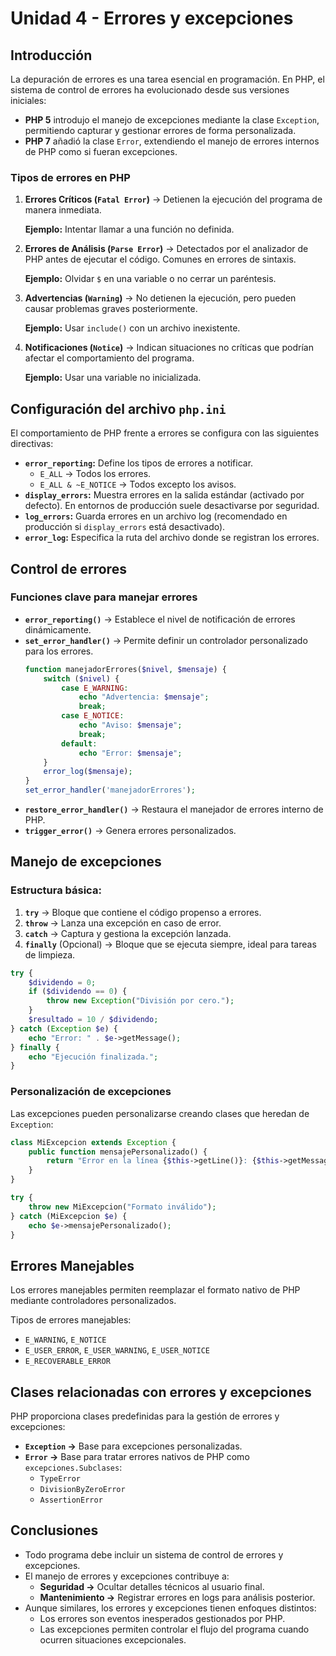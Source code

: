 # Unidad 4 - Errores y excepciones

## Introducción

La depuración de errores es una tarea esencial en programación. En PHP, el sistema de control de errores ha evolucionado desde sus versiones iniciales:

-   **PHP 5** introdujo el manejo de excepciones mediante la clase `Exception`, permitiendo capturar y gestionar errores de forma personalizada.
-   **PHP 7** añadió la clase `Error`, extendiendo el manejo de errores internos de PHP como si fueran excepciones.

### Tipos de errores en PHP

1. **Errores Críticos (`Fatal Error`)** → Detienen la ejecución del programa de manera inmediata.

    **Ejemplo:** Intentar llamar a una función no definida.

2. **Errores de Análisis (`Parse Error`)** → Detectados por el analizador de PHP antes de ejecutar el código. Comunes en errores de sintaxis.

    **Ejemplo:** Olvidar `$` en una variable o no cerrar un paréntesis.

3. **Advertencias (`Warning`)** → No detienen la ejecución, pero pueden causar problemas graves posteriormente.

    **Ejemplo:** Usar `include()` con un archivo inexistente.

4. **Notificaciones (`Notice`)** → Indican situaciones no críticas que podrían afectar el comportamiento del programa.

    **Ejemplo:** Usar una variable no inicializada.

## Configuración del archivo `php.ini`

El comportamiento de PHP frente a errores se configura con las siguientes directivas:

-   **`error_reporting`:** Define los tipos de errores a notificar.
    -   `E_ALL` → Todos los errores.
    -   `E_ALL & ~E_NOTICE` → Todos excepto los avisos.
-   **`display_errors`:** Muestra errores en la salida estándar (activado por defecto). En entornos de producción suele desactivarse por seguridad.
-   **`log_errors`:** Guarda errores en un archivo log (recomendado en producción si `display_errors` está desactivado).
-   **`error_log`:** Especifica la ruta del archivo donde se registran los errores.

## Control de errores

### Funciones clave para manejar errores

-   **`error_reporting()`** → Establece el nivel de notificación de errores dinámicamente.
-   **`set_error_handler()`** → Permite definir un controlador personalizado para los errores.
    ```php
    function manejadorErrores($nivel, $mensaje) {
        switch ($nivel) {
            case E_WARNING:
                echo "Advertencia: $mensaje";
                break;
            case E_NOTICE:
                echo "Aviso: $mensaje";
                break;
            default:
                echo "Error: $mensaje";
        }
        error_log($mensaje);
    }
    set_error_handler('manejadorErrores');
    ```
-   **`restore_error_handler()`** → Restaura el manejador de errores interno de PHP.
-   **`trigger_error()`** → Genera errores personalizados.

## Manejo de excepciones

### Estructura básica:

1. **`try`** → Bloque que contiene el código propenso a errores.
2. **`throw`** → Lanza una excepción en caso de error.
3. **`catch`** → Captura y gestiona la excepción lanzada.
4. **`finally`** (Opcional) → Bloque que se ejecuta siempre, ideal para tareas de limpieza.

```php
try {
    $dividendo = 0;
    if ($dividendo == 0) {
        throw new Exception("División por cero.");
    }
    $resultado = 10 / $dividendo;
} catch (Exception $e) {
    echo "Error: " . $e->getMessage();
} finally {
    echo "Ejecución finalizada.";
}
```

### Personalización de excepciones

Las excepciones pueden personalizarse creando clases que heredan de `Exception`:

```php
class MiExcepcion extends Exception {
    public function mensajePersonalizado() {
        return "Error en la línea {$this->getLine()}: {$this->getMessage()}";
    }
}

try {
    throw new MiExcepcion("Formato inválido");
} catch (MiExcepcion $e) {
    echo $e->mensajePersonalizado();
}
```

## Errores Manejables

Los errores manejables permiten reemplazar el formato nativo de PHP mediante controladores personalizados.

Tipos de errores manejables:

-   `E_WARNING`, `E_NOTICE`
-   `E_USER_ERROR`, `E_USER_WARNING`, `E_USER_NOTICE`
-   `E_RECOVERABLE_ERROR`

## Clases relacionadas con errores y excepciones

PHP proporciona clases predefinidas para la gestión de errores y excepciones:

-   **`Exception` →** Base para excepciones personalizadas.
-   **`Error` →** Base para tratar errores nativos de PHP como `excepciones.Subclases`:
    -   `TypeError`
    -   `DivisionByZeroError`
    -   `AssertionError`

## Conclusiones

-   Todo programa debe incluir un sistema de control de errores y excepciones.
-   El manejo de errores y excepciones contribuye a:
    -   **Seguridad →** Ocultar detalles técnicos al usuario final.
    -   **Mantenimiento →** Registrar errores en logs para análisis posterior.
-   Aunque similares, los errores y excepciones tienen enfoques distintos:
    -   Los errores son eventos inesperados gestionados por PHP.
    -   Las excepciones permiten controlar el flujo del programa cuando ocurren situaciones excepcionales.

